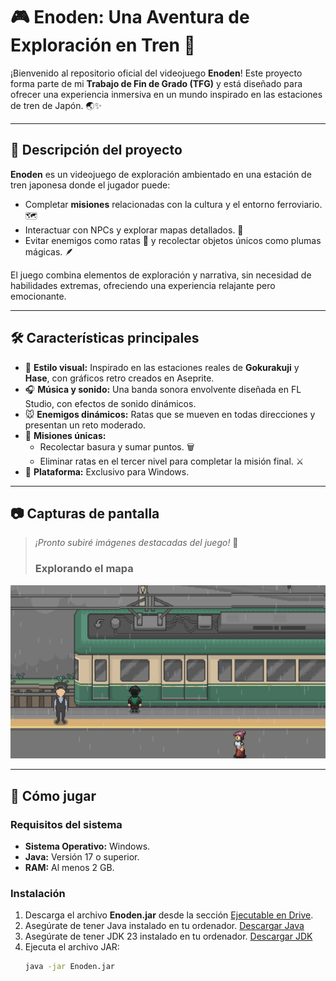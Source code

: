 # 🎮 **Enoden: Una Aventura de Exploración en Tren** 🚂

¡Bienvenido al repositorio oficial del videojuego **Enoden**! Este proyecto forma parte de mi **Trabajo de Fin de Grado (TFG)** y está diseñado para ofrecer una experiencia inmersiva en un mundo inspirado en las estaciones de tren de Japón. 🌏✨

---

## 📖 **Descripción del proyecto**

**Enoden** es un videojuego de exploración ambientado en una estación de tren japonesa donde el jugador puede:
- Completar **misiones** relacionadas con la cultura y el entorno ferroviario. 🗺️
- Interactuar con NPCs y explorar mapas detallados. 🤝
- Evitar enemigos como ratas 🐀 y recolectar objetos únicos como plumas mágicas. 🪶

El juego combina elementos de exploración y narrativa, sin necesidad de habilidades extremas, ofreciendo una experiencia relajante pero emocionante.

---

## 🛠️ **Características principales**

- 🎨 **Estilo visual:** Inspirado en las estaciones reales de **Gokurakuji** y **Hase**, con gráficos retro creados en Aseprite.
- 🎧 **Música y sonido:** Una banda sonora envolvente diseñada en FL Studio, con efectos de sonido dinámicos.
- 🐭 **Enemigos dinámicos:** Ratas que se mueven en todas direcciones y presentan un reto moderado.
- 🚂 **Misiones únicas:** 
  - Recolectar basura y sumar puntos. 🗑️
  - Eliminar ratas en el tercer nivel para completar la misión final. ⚔️
- 🌟 **Plataforma:** Exclusivo para Windows.

---

## 📷 **Capturas de pantalla**

> *¡Pronto subiré imágenes destacadas del juego!* 📸
> ### Explorando el mapa
![Gameplay](EnodenGit01.png)

---

## 🚀 **Cómo jugar**

### **Requisitos del sistema**
- **Sistema Operativo:** Windows.
- **Java:** Versión 17 o superior.
- **RAM:** Al menos 2 GB.

### **Instalación**
1. Descarga el archivo **Enoden.jar** desde la sección [Ejecutable en Drive](https://github.com/Sergio242/TFG---Sergio/blob/main/Ejecutable%20en%20Drive).
2. Asegúrate de tener Java instalado en tu ordenador. [Descargar Java](https://www.java.com/es/download/)
3. Asegúrate de tener JDK 23 instalado en tu ordenador. [Descargar JDK](https://www.oracle.com/java/technologies/downloads/)
4. Ejecuta el archivo JAR:
   ```bash
   java -jar Enoden.jar
